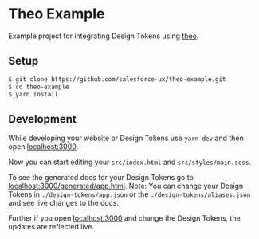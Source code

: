 # Theo Example

Example project for integrating Design Tokens using [theo](https://github.com/salesforce-ux/theo).

## Setup

```bash
$ git clone https://github.com/salesforce-ux/theo-example.git
$ cd theo-example
$ yarn install
```

## Development

While developing your website or Design Tokens use `yarn dev`
and then open [localhost:3000](http://localhost:3000).

Now you can start editing your `src/index.html` and `src/styles/main.scss`.

To see the generated docs for your Design Tokens go to [localhost:3000/generated/app.html](http://localhost:3000/generated/app.html).
Note: You can change your Design Tokens in `./design-tokens/app.json` or
the `./design-tokens/aliases.json` and see live changes to the docs.

Further if you open [localhost:3000](http://localhost:3000) and change the Design Tokens,
the updates are reflected live.
